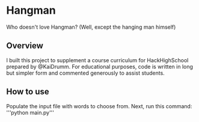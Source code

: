 # Hangman
Who doesn't love Hangman? (Well, except the hanging man himself)

## Overview
I built this project to supplement a course curriculum for HackHighSchool prepared by @KaiDrumm. For educational purposes, code is written in long but simpler form and commented generously to assist students.

## How to use
Populate the input file with words to choose from. Next, run this command:
'''python main.py'''

